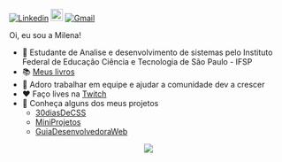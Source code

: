 [![Linkedin](https://img.shields.io/badge/-LinkedIn-blue?style=flat&logo=Linkedin&logoColor=white)](https://www.linkedin.com/in/milenacarecho/)
[<img src="https://img.shields.io/github/followers/milenacarecho?label=follow&style=social" height="22" title="Follow me" />](https://github.com/milenacarecho) 
[![Gmail](https://img.shields.io/badge/-Gmail-c14438?style=flat&logo=Gmail&logoColor=white)](mailto:milena.c@aluno.ifsp.edu.br)

Oi, eu sou a Milena!

- 📖 Estudante de Analise e desenvolvimento de sistemas pelo Instituto Federal de Educação Ciência e Tecnologia de São Paulo - IFSP
- 📚 [Meus livros](https://github.com/MilenaCarecho/myBooks)
- 🤝 Adoro trabalhar em equipe e ajudar a comunidade dev a crescer
- ❤️ Faço lives na [Twitch](https://www.twitch.tv/ahmilena)
- 🔎 Conheça alguns dos meus projetos
   - [30diasDeCSS](https://github.com/MilenaCarecho/30diasDeCSS)
   - [MiniProjetos](https://github.com/MilenaCarecho/MiniProjetos)
   - [GuiaDesenvolvedoraWeb](https://github.com/MilenaCarecho/GuiaDesenvolvedoraWeb)

<p align="center"> 
 <a><img src="https://github-readme-stats.vercel.app/api?username=milenacarecho&show_icons=true&theme=graywhite" /></a>
</p> 
   
  
